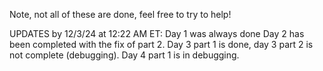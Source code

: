 Note, not all of these are done, feel free to try to help!

UPDATES by 12/3/24 at 12:22 AM ET:
Day 1 was always done
Day 2 has been completed with the fix of part 2.
Day 3 part 1 is done, day 3 part 2 is not complete (debugging).
Day 4 part 1 is in debugging.
